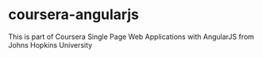 # coursera-angularjs
This is part of Coursera Single Page Web Applications with AngularJS from Johns Hopkins University
